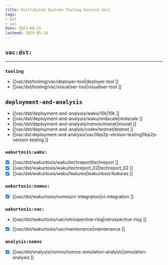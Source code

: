 ```yaml
---
title: Distributed Systems Testing Service Unit
tags:
- dst
- vac
date: 2023-08-25
lastmod: 2024-05-14
---
```


## `vac:dst:`
---

### `tooling`
* [[vac/dst/tooling/vac/deployer-tool|deployer-tool ]]
* [[vac/dst/tooling/vac/visualiser-tool|visualiser-tool ]]

## `deployment-and-analysis`
* [[vac/dst/deployment-and-analysis/waku/10k|10k ]]
* [[vac/dst/deployment-and-analysis/waku/midscale|midscale ]]
* [[vac/dst/deployment-and-analysis/nomos/mixnet|mixnet ]]
* [[vac/dst/deployment-and-analyis/codex/testnet|testnet ]]
* [[vac:dst:deployment-and-analysis/vac/libp2p-version-testing|libp2p-version-testing ]]

### `wakurtosis:waku:`

* [x] [[vac/dst/wakurtosis/waku/techreport|techreport ]]
* [x] [[vac/dst/wakurtosis/waku/techreport_02|techreport_02 ]]
* [x] [[vac/dst/wakurtosis/waku/features|wakurtosis:features ]]

### `wakurtosis:nomos:`
* [x] [[vac/dst/wakurtosis/nomos/ci-integration|ci-integration ]]

### `wakurtosis:vac:`
* [[vac/dst/wakurtosis/vac/retrospective-rlog|retrospective-rlog ]]
* [x] [[vac/dst/wakurtosis/vac/maintenance|maintenance ]]

### `analysis:nomos`
* [x] [[vac/dst/analysis/nomos/nomos-simulation-analysis|simulation-analysis ]]
